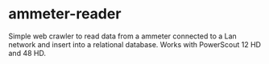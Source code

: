 # ammeter-reader
Simple web crawler to read data from a ammeter connected to a Lan network and insert into a relational database. Works with PowerScout 12 HD and 48 HD.
